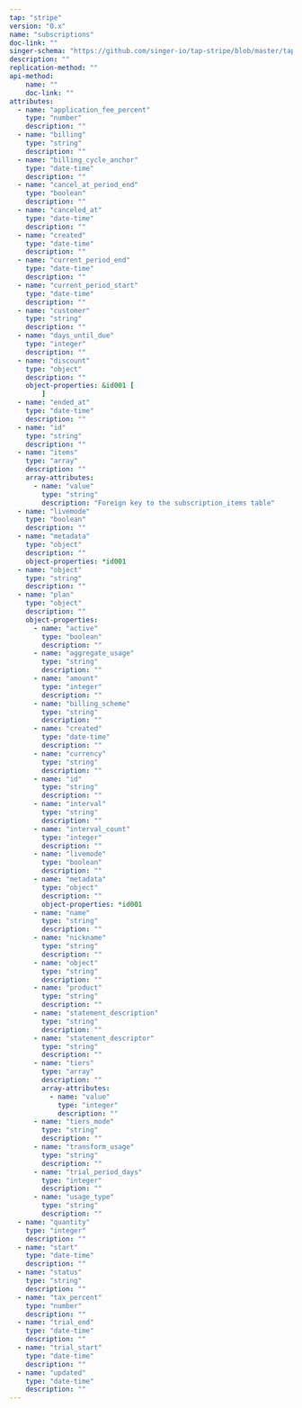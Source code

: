 ```yaml
---
tap: "stripe"
version: "0.x"
name: "subscriptions"
doc-link: ""
singer-schema: "https://github.com/singer-io/tap-stripe/blob/master/tap_stripe/schemas/subscriptions.json"
description: ""
replication-method: ""
api-method:
    name: ""
    doc-link: ""
attributes:
  - name: "application_fee_percent"
    type: "number"
    description: ""
  - name: "billing"
    type: "string"
    description: ""
  - name: "billing_cycle_anchor"
    type: "date-time"
    description: ""
  - name: "cancel_at_period_end"
    type: "boolean"
    description: ""
  - name: "canceled_at"
    type: "date-time"
    description: ""
  - name: "created"
    type: "date-time"
    description: ""
  - name: "current_period_end"
    type: "date-time"
    description: ""
  - name: "current_period_start"
    type: "date-time"
    description: ""
  - name: "customer"
    type: "string"
    description: ""
  - name: "days_until_due"
    type: "integer"
    description: ""
  - name: "discount"
    type: "object"
    description: ""
    object-properties: &id001 [
        ]
  - name: "ended_at"
    type: "date-time"
    description: ""
  - name: "id"
    type: "string"
    description: ""
  - name: "items"
    type: "array"
    description: ""
    array-attributes:
      - name: "value"
        type: "string"
        description: "Foreign key to the subscription_items table"
  - name: "livemode"
    type: "boolean"
    description: ""
  - name: "metadata"
    type: "object"
    description: ""
    object-properties: *id001
  - name: "object"
    type: "string"
    description: ""
  - name: "plan"
    type: "object"
    description: ""
    object-properties:
      - name: "active"
        type: "boolean"
        description: ""
      - name: "aggregate_usage"
        type: "string"
        description: ""
      - name: "amount"
        type: "integer"
        description: ""
      - name: "billing_scheme"
        type: "string"
        description: ""
      - name: "created"
        type: "date-time"
        description: ""
      - name: "currency"
        type: "string"
        description: ""
      - name: "id"
        type: "string"
        description: ""
      - name: "interval"
        type: "string"
        description: ""
      - name: "interval_count"
        type: "integer"
        description: ""
      - name: "livemode"
        type: "boolean"
        description: ""
      - name: "metadata"
        type: "object"
        description: ""
        object-properties: *id001
      - name: "name"
        type: "string"
        description: ""
      - name: "nickname"
        type: "string"
        description: ""
      - name: "object"
        type: "string"
        description: ""
      - name: "product"
        type: "string"
        description: ""
      - name: "statement_description"
        type: "string"
        description: ""
      - name: "statement_descriptor"
        type: "string"
        description: ""
      - name: "tiers"
        type: "array"
        description: ""
        array-attributes:
          - name: "value"
            type: "integer"
            description: ""
      - name: "tiers_mode"
        type: "string"
        description: ""
      - name: "transform_usage"
        type: "string"
        description: ""
      - name: "trial_period_days"
        type: "integer"
        description: ""
      - name: "usage_type"
        type: "string"
        description: ""
  - name: "quantity"
    type: "integer"
    description: ""
  - name: "start"
    type: "date-time"
    description: ""
  - name: "status"
    type: "string"
    description: ""
  - name: "tax_percent"
    type: "number"
    description: ""
  - name: "trial_end"
    type: "date-time"
    description: ""
  - name: "trial_start"
    type: "date-time"
    description: ""
  - name: "updated"
    type: "date-time"
    description: ""
---
```

